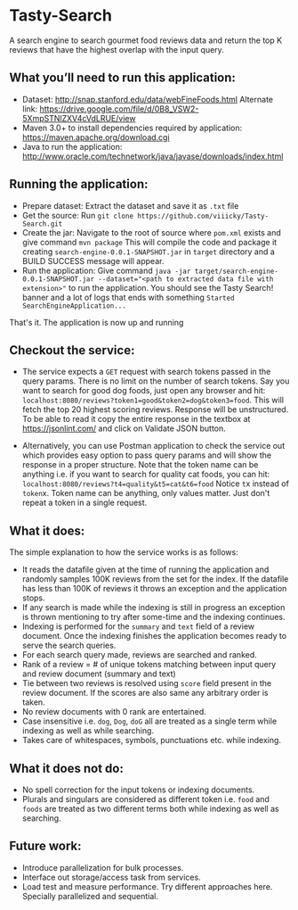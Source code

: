 # Tasty-Search

A search engine to search gourmet food reviews data and return the top K reviews that
have the highest overlap with the input query.

## What you’ll need to run this application:
* Dataset: http://snap.stanford.edu/data/webFineFoods.html Alternate link: https://drive.google.com/file/d/0B8_VSW2-5XmpSTNlZXV4cVdLRUE/view
* Maven 3.0+ to install dependencies required by application: https://maven.apache.org/download.cgi
* Java to run the application: http://www.oracle.com/technetwork/java/javase/downloads/index.html

## Running the application:
* Prepare dataset: Extract the dataset and save it as `.txt` file
* Get the source: Run `git clone https://github.com/viiicky/Tasty-Search.git`
* Create the jar: Navigate to the root of source where `pom.xml` exists and give command `mvn package`
This will compile the code and package it creating `search-engine-0.0.1-SNAPSHOT.jar` in `target` directory
and a BUILD SUCCESS message will appear.
* Run the application: Give command `java -jar target/search-engine-0.0.1-SNAPSHOT.jar --dataset="<path to extracted data file with extension>"` to run the application.
You should see the Tasty Search! banner and a lot of logs that ends with something `Started SearchEngineApplication...`

That's it. The application is now up and running

## Checkout the service:
* The service expects a `GET` request with search tokens passed in the query params. There is no limit on the number of search tokens.
Say you want to search for good dog foods, just open any browser and hit: `localhost:8080/reviews?token1=good&token2=dog&token3=food`.
This will fetch the top 20 highest scoring reviews.
Response will be unstructured. To be able to read it copy the entire response in the textbox at https://jsonlint.com/ and click on Validate JSON button.

* Alternatively, you can use Postman application to check the service out which provides easy option to pass query params and will show the response in a proper structure.
Note that the token name can be anything i.e. if you want to search for quality cat foods, you can hit: `localhost:8080/reviews?t4=quality&t5=cat&t6=food`
Notice `t`x instead of `token`x. Token name can be anything, only values matter. Just don't repeat a token in a single request.

## What it does:
The simple explanation to how the service works is as follows:
* It reads the datafile given at the time of running the application and randomly samples 100K reviews from the set for the index. If the datafile has less than 100K of reviews it throws an exception and the application stops.
* If any search is made while the indexing is still in progress an exception is thrown mentioning to try after some-time and the indexing continues.
* Indexing is performed for the `summary` and `text` field of a review document. Once the indexing finishes the application becomes ready to serve the search queries.
* For each search query made, reviews are searched and ranked.
* Rank of a review = # of unique tokens matching between input query and review document (summary and text)
* Tie between two reviews is resolved using `score` field present in the review document. If the scores are also same any arbitrary order is taken.
* No review documents with 0 rank are entertained.
* Case insensitive i.e. `dog`, `Dog`, `doG` all are treated as a single term while indexing as well as while searching.
* Takes care of whitespaces, symbols, punctuations etc. while indexing.

## What it does not do:
* No spell correction for the input tokens or indexing documents.
* Plurals and singulars are considered as different token i.e. `food` and `foods` are treated as two different terms both while indexing as well as searching.

## Future work:
* Introduce parallelization for bulk processes.
* Interface out storage/access task from services.
* Load test and measure performance. Try different approaches here. Specially parallelized and sequential.
